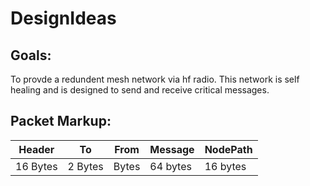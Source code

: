 # DesignIdeas
## Goals:
To provde a redundent mesh network via hf radio. This network is self healing and is designed to send and receive critical messages. 
## Packet Markup:

|  Header  |   To    |  From  | Message  | NodePath |
|----------|---------|--------|----------|----------|
| 16 Bytes | 2 Bytes |  Bytes | 64 bytes | 16 bytes |
